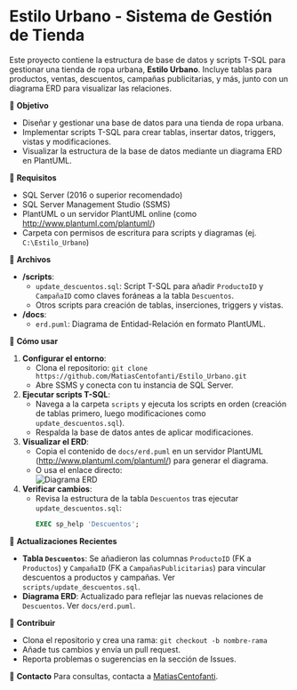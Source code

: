 # Estilo Urbano - Sistema de Gestión de Tienda

Este proyecto contiene la estructura de base de datos y scripts T-SQL para gestionar una tienda de ropa urbana, **Estilo Urbano**. Incluye tablas para productos, ventas, descuentos, campañas publicitarias, y más, junto con un diagrama ERD para visualizar las relaciones.

🧪 **Objetivo**
- Diseñar y gestionar una base de datos para una tienda de ropa urbana.
- Implementar scripts T-SQL para crear tablas, insertar datos, triggers, vistas y modificaciones.
- Visualizar la estructura de la base de datos mediante un diagrama ERD en PlantUML.

🧰 **Requisitos**
- SQL Server (2016 o superior recomendado)
- SQL Server Management Studio (SSMS)
- PlantUML o un servidor PlantUML online (como http://www.plantuml.com/plantuml/)
- Carpeta con permisos de escritura para scripts y diagramas (ej. `C:\Estilo_Urbano`)

📁 **Archivos**
- **/scripts**:
  - `update_descuentos.sql`: Script T-SQL para añadir `ProductoID` y `CampañaID` como claves foráneas a la tabla `Descuentos`.
  - Otros scripts para creación de tablas, inserciones, triggers y vistas.
- **/docs**:
  - `erd.puml`: Diagrama de Entidad-Relación en formato PlantUML.

🚀 **Cómo usar**
1. **Configurar el entorno**:
   - Clona el repositorio: `git clone https://github.com/MatiasCentofanti/Estilo_Urbano.git`
   - Abre SSMS y conecta con tu instancia de SQL Server.
2. **Ejecutar scripts T-SQL**:
   - Navega a la carpeta `scripts` y ejecuta los scripts en orden (creación de tablas primero, luego modificaciones como `update_descuentos.sql`).
   - Respalda la base de datos antes de aplicar modificaciones.
3. **Visualizar el ERD**:
   - Copia el contenido de `docs/erd.puml` en un servidor PlantUML (http://www.plantuml.com/plantuml/) para generar el diagrama.
   - O usa el enlace directo:  
     ![Diagrama ERD](http://www.plantuml.com/plantuml/proxy?cache=no&src=https://raw.githubusercontent.com/MatiasCentofanti/Estilo_Urbano/main/docs/erd.puml)
4. **Verificar cambios**:
   - Revisa la estructura de la tabla `Descuentos` tras ejecutar `update_descuentos.sql`:
     ```sql
     EXEC sp_help 'Descuentos';
     ```

📢 **Actualizaciones Recientes**
- **Tabla `Descuentos`**: Se añadieron las columnas `ProductoID` (FK a `Productos`) y `CampañaID` (FK a `CampañasPublicitarias`) para vincular descuentos a productos y campañas. Ver `scripts/update_descuentos.sql`.
- **Diagrama ERD**: Actualizado para reflejar las nuevas relaciones de `Descuentos`. Ver `docs/erd.puml`.

🤝 **Contribuir**
- Clona el repositorio y crea una rama: `git checkout -b nombre-rama`
- Añade tus cambios y envía un pull request.
- Reporta problemas o sugerencias en la sección de Issues.

📧 **Contacto**
Para consultas, contacta a [MatiasCentofanti](https://github.com/MatiasCentofanti).
